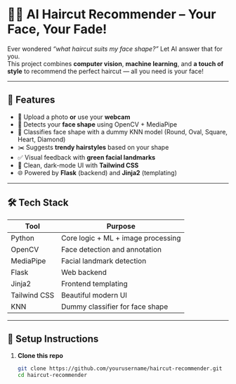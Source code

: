 # 💇‍♂️ AI Haircut Recommender – Your Face, Your Fade!

Ever wondered *“what haircut suits my face shape?”* Let AI answer that for you.  
This project combines **computer vision**, **machine learning**, and **a touch of style** to recommend the perfect haircut — all you need is your face!

---
## 🚀 Features

- 📸 Upload a photo **or** use your **webcam**
- 🧠 Detects your **face shape** using OpenCV + MediaPipe
- 🧾 Classifies face shape with a dummy KNN model (Round, Oval, Square, Heart, Diamond)
- ✂️ Suggests **trendy hairstyles** based on your shape
- ✅ Visual feedback with **green facial landmarks**
- 🎨 Clean, dark-mode UI with **Tailwind CSS**
- 🌐 Powered by **Flask** (backend) and **Jinja2** (templating)

---

## 🛠 Tech Stack

| Tool        | Purpose                          |
|-------------|----------------------------------|
| Python      | Core logic + ML + image processing |
| OpenCV      | Face detection and annotation     |
| MediaPipe   | Facial landmark detection         |
| Flask       | Web backend                       |
| Jinja2      | Frontend templating               |
| Tailwind CSS| Beautiful modern UI               |
| KNN         | Dummy classifier for face shape   |

---

## 🔧 Setup Instructions

1. **Clone this repo**
   ```bash
   git clone https://github.com/yourusername/haircut-recommender.git
   cd haircut-recommender
